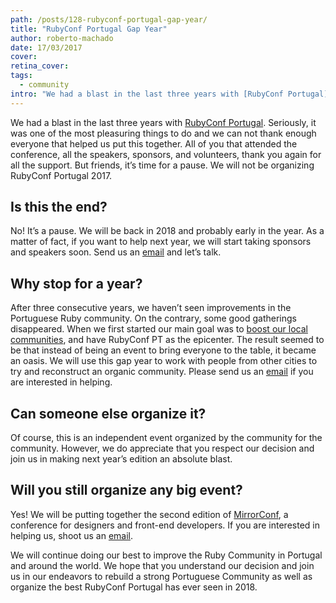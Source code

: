 ```yaml
---
path: /posts/128-rubyconf-portugal-gap-year/
title: "RubyConf Portugal Gap Year"
author: roberto-machado
date: 17/03/2017
cover: 
retina_cover: 
tags:
  - community
intro: "We had a blast in the last three years with [RubyConf Portugal](http://rubyconf.pt/). Seriously, it was one of the most pleasuring things to do and we can not thank enough everyone that helped us put this together. All of you that attended the conference, all the speakers, sponsors, and volunteers, thank you again for all the support. But friends, it’s time for a pause.  We will not be organizing RubyConf Portugal 2017."
---
```


We had a blast in the last three years with [RubyConf Portugal](http://rubyconf.pt/). Seriously, it was one of the most pleasuring things to do and we can not thank enough everyone that helped us put this together. All of you that attended the conference, all the speakers, sponsors, and volunteers, thank you again for all the support. But friends, it’s time for a pause.  We will not be organizing RubyConf Portugal 2017.

## Is this the end?
No! It’s a pause. We will be back in 2018 and probably early in the year. As a matter of fact, if you want to help next year, we will start taking sponsors and speakers soon. Send us an [email] and let’s talk.

## Why stop for a year?
After three consecutive years, we haven’t seen improvements in the Portuguese Ruby community. On the contrary, some good gatherings disappeared. When we first started our main goal was to [boost our local communities](https://subvisual.co/community/), and have RubyConf PT as the epicenter. The result seemed to be that instead of being an event to bring everyone to the table, it became an oasis. We will use this gap year to work with people from other cities to try and reconstruct an organic community. Please send us an [email] if you are interested in helping.  

## Can someone else organize it?
Of course, this is an independent event organized by the community for the community. However, we do appreciate that you respect our decision and join us in making next year’s edition an absolute blast. 

## Will you still organize any big event?
Yes! We will be putting together the second edition of [MirrorConf], a conference for designers and front-end developers. If you are interested in helping us, shoot us an [email].

We will continue doing our best to improve the Ruby Community in Portugal and around the world. We hope that you understand our decision and join us in our endeavors to rebuild a strong Portuguese Community as well as organize the best RubyConf Portugal has ever seen in 2018.

[MirrorConf]: http://mirrorconf.com
[email]: mailto:contact@subvisual.co
